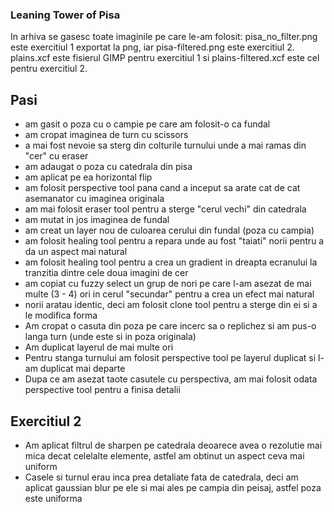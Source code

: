 ### Leaning Tower of Pisa

In arhiva se gasesc toate imaginile pe care le-am folosit: pisa_no_filter.png este exercitiul 1 exportat la png, iar pisa-filtered.png este exercitiul 2.
plains.xcf este fisierul GIMP pentru exercitiul 1 si plains-filtered.xcf este cel pentru exercitiul 2.

## Pasi
- am gasit o poza cu o campie pe care am folosit-o ca fundal
- am cropat imaginea de turn cu scissors
- a mai fost nevoie sa sterg din colturile turnului unde a mai ramas din "cer" cu eraser
- am adaugat o poza cu catedrala din pisa
- am aplicat pe ea horizontal flip
- am folosit perspective tool pana cand a inceput sa arate cat de cat asemanator cu imaginea originala
- am mai folosit eraser tool pentru a sterge "cerul vechi" din catedrala
- am mutat in jos imaginea de fundal
- am creat un layer nou de culoarea cerului din fundal (poza cu campia)
- am folosit healing tool pentru a repara unde au fost "taiati" norii pentru a da un aspect mai natural
- am folosit healing tool pentru a crea un gradient in dreapta ecranului la tranzitia dintre cele doua imagini de cer
- am copiat cu fuzzy select un grup de nori pe care l-am asezat de mai multe (3 - 4) ori in cerul "secundar" pentru a crea un efect mai natural
- norii aratau identic, deci am folosit clone tool pentru a sterge din ei si a le modifica forma
- Am cropat o casuta din poza pe care incerc sa o replichez si am pus-o langa turn (unde este si in poza originala)
- Am duplicat layerul de mai multe ori
- Pentru stanga turnului am folosit perspective tool pe layerul duplicat si l-am duplicat mai departe
- Dupa ce am asezat taote casutele cu perspectiva, am mai folosit odata perspective tool pentru a finisa detalii

## Exercitiul 2
- Am aplicat filtrul de sharpen pe catedrala deoarece avea o rezolutie mai mica decat celelalte elemente, astfel am obtinut un aspect ceva mai uniform
- Casele si turnul erau inca prea detaliate fata de catedrala, deci am aplicat gaussian blur pe ele si mai ales pe campia din peisaj, astfel poza este uniforma




